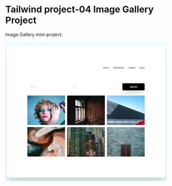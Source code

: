 # Tailwind project-04 Image Gallery Project

Image Gallery mini-project.

![Alt text](images/image-gallery.png)
